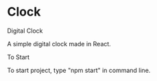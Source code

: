 # Clock
Digital Clock

A simple digital clock made in React.

To Start

To start project, type "npm start" in command line.
